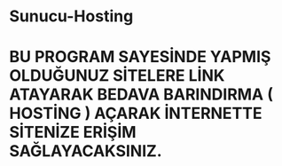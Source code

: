# Sunucu-Hosting

# BU PROGRAM SAYESİNDE YAPMIŞ OLDUĞUNUZ SİTELERE LİNK ATAYARAK BEDAVA BARINDIRMA ( HOSTİNG ) AÇARAK İNTERNETTE SİTENİZE ERİŞİM SAĞLAYACAKSINIZ.

